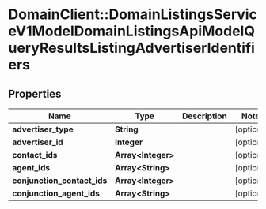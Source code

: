 # DomainClient::DomainListingsServiceV1ModelDomainListingsApiModelQueryResultsListingAdvertiserIdentifiers

## Properties
Name | Type | Description | Notes
------------ | ------------- | ------------- | -------------
**advertiser_type** | **String** |  | [optional] 
**advertiser_id** | **Integer** |  | [optional] 
**contact_ids** | **Array&lt;Integer&gt;** |  | [optional] 
**agent_ids** | **Array&lt;String&gt;** |  | [optional] 
**conjunction_contact_ids** | **Array&lt;Integer&gt;** |  | [optional] 
**conjunction_agent_ids** | **Array&lt;String&gt;** |  | [optional] 


